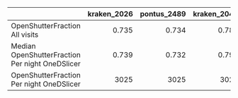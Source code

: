 |                                                 |   kraken_2026 |   pontus_2489 |   kraken_2042 |
|:------------------------------------------------|--------------:|--------------:|--------------:|
| OpenShutterFraction All visits                  |         0.735 |         0.734 |         0.787 |
| Median OpenShutterFraction Per night OneDSlicer |         0.739 |         0.732 |         0.792 |
| OpenShutterFraction Per night OneDSlicer        |      3025     |      3025     |      3025     |
